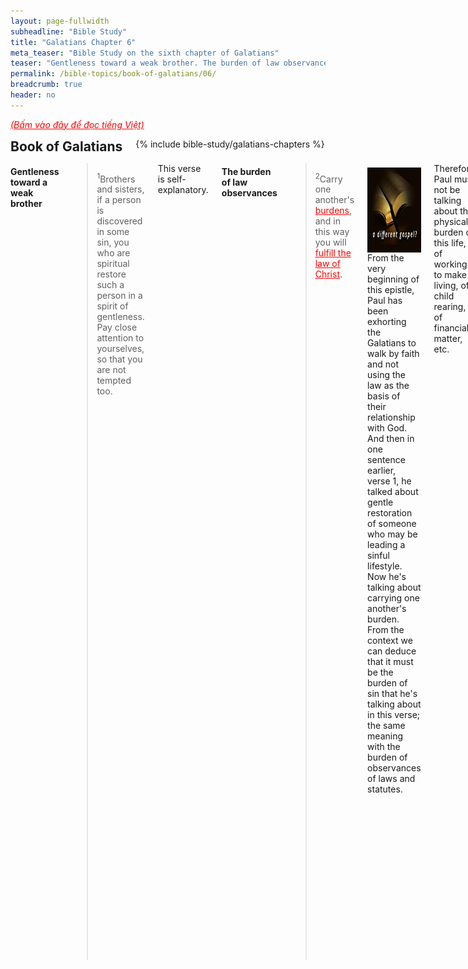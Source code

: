 ```yaml
---
layout: page-fullwidth
subheadline: "Bible Study"
title: "Galatians Chapter 6"
meta_teaser: "Bible Study on the sixth chapter of Galatians"
teaser: "Gentleness toward a weak brother. The burden of law observances. Continued warning against circumcision and legalism. Benediction."
permalink: /bible-topics/book-of-galatians/06/
breadcrumb: true
header: no
---
```

<!--more-->
<em><a style="color: #ff0000;" href="{{ site.projectname }}/hoc-kinh-thanh/sach-ga-la-ti/06/">(Bấm vào đây để đọc tiếng Việt)</a></em>
<div class="row">
<div class="bible-index medium-4 medium-push-8 columns">
<h2 style="margin: 0px">Book of Galatians</h2>
        {% include bible-study/galatians-chapters %}
</div><!-- /.medium-4.columns -->
<div class="medium-8 medium-pull-4 columns" markdown="1">
<!-- main body text -->

#### <strong>Gentleness toward a weak brother</strong>
> <sup>1</sup>Brothers and sisters, if a person is discovered in some sin, you who are spiritual restore such a person in a spirit of gentleness. Pay close attention to yourselves, so that you are not tempted too.<span style="text-align: justify;">

This verse is self-explanatory.

#### <strong>The burden of law observances</strong>
> <sup>2</sup>Carry one another's <span style="text-decoration: underline;"><span style="color: #ff0000; text-decoration: underline;">burdens</span></span>, and in this way you will <span style="text-decoration: underline;"><span style="color: #ff0000; text-decoration: underline;">fulfill the law of Christ</span></span>.<span style="text-align: justify;">

<div>
<p>
<img alt src="/images/different-gospel.jpg" style="border: 0px none; margin: 7px 15px 0px 0px; max-width: 100%; height: 136px; padding: 0px; float: left;">
From the very beginning of this epistle, Paul has been exhorting the Galatians to walk by faith and not using the law as the basis of their relationship with God. And then in one sentence earlier, verse 1, he talked about gentle restoration of someone who may be leading a sinful lifestyle. Now he's talking about carrying one another's burden. From the context we can deduce that it must be the burden of sin that he's talking about in this verse; the same meaning with the burden of observances of laws and statutes.
</p>
</div>

Therefore Paul must not be talking about the physical burden of this life, of working to make a living, of child rearing, of financial matter, etc.

Jesus came not to eradicate poverty or social injustice or end all wars, but to restore men to full sonship of God. Therefore Paul who received a revelation from God must be addressing the problem of sin and guilt.

Jesus spoke of a similar <span class="red-letter">burden</span> in a different way: "<span class="green-letter;">For they bind heavy burdens and grievous to be borne, and lay them on men's shoulders; but they themselves will not move them with one of their fingers.</span>" (Mat 23:4)

The word burden used here is of a type that is proprotional to the person's strength, the stronger he is, the heavier it gets, enough to cause him to collapse. This is typical of a burden of using one's own strength to be justified by God. The stronger, the more determined, the more self-willed, a person is, the further he can push the boulder, and he'll find even more boulders to carry to match his strength.

So perhaps, what Paul is trying to say is: you legalists, instead of laying impossible legal (law) burden on each other, relieve it from your brother, then you will have fulfilled Christ's new law of the Spirit of life.

Yes, you carry your brother's burden by relieving it off of his back; relieve the heavy burden of the keeping of the law by showing him the wonderful grace of Jesus who has taken upon himself the burden of the sin of the world.

Imagine the burden of sin of someone's life, what power on earth can stand up under its weight? Maybe a seared conscience, but no normal person can carry even his own burden, let alone carrying someone else's.

I believe the apostle Paul must be writing like Jesus here, using a parable to present a truth only visible to those that are willing to see through the eye of God's grace. The only power that can, not only carry our collective burden of sin but also, render it powerless is our faith in the Redeemer. Perhaps the only way to biblically carry anyone's burden is to put it on Christ as He alone can do it.

And the "law of Christ," do you know what it is? The old law was the 10 commandments plus 160 plus other statutes which demanded full compliance or death, the new law is called "law of the Spirit of life." The law of Christ is simply this: believe on the Son and you shall be saved. When you help someone have a saving faith in Christ, you <span class="red-letter">fulfill his law</span>. Anything other than this is but another form of circumcision.

> <sup>3</sup>For if anyone thinks he is <span class="red-letter">something</span> when he is <span class="red-letter">nothing</span>, he deceives himself. <sup>4</sup>Let each one examine his own work. Then he can take pride in himself and not compare himself with someone else. <sup>5</sup>For each one will carry his own load.

In the eyes of an Israelite, the rest of the world are Gentile sinners, but not them, because they have the law. Circumcision was the best way they knew that set them apart from sinners, and this backward pull continues even after they became Christians. This special ritual made them feel holier than without it, though in their mind they called on the name of Christ, but in their heart, they still felt unclean, and circumcision helped put them at ease.

Work-based religion gives people a false sense of security, it elevates them higher than they really are, and prevent them from seeing their own depravity. This was the problem with the Pharisees during Jesus' time, they misunderstood the role of the law, that it really was meant to show their need of the Savior, but instead because of their misunderstanding, they thought they didn't need him.

The Judaizers played on this weakness of Jewish Christians to call them back to the law, it made them feel like they were "something/not-sinners," but in reality they're "nothing/sinners" because the Scriptures declared that "<span class="green-letter">all have sinned and fallen short of God's glory. (Rom 3:23)</span>" Observances of all points of the law still will not stop them from being sinners.

If each of the Galatian legalists honestly examine their own work, they would have found out there was nothing to be proud of, but because their way is work-based, they, of course, have to compare with others to feel good about themselves; or feel bad if others did better. And instead of trying to find the little specks in others, they ought to see the giant logs in their own eyes, and carry the "load" of their own sins instead of minding others. Perhaps if they honestly examine themselves, they would find relief in the finished work of Christ.

I believe this short verse is one of Paul's masterpieces to demonstrate the Galatians' total <span class="green-letter">misconception of what pleases God</span>. Our modern churches are not doing any better if we fail to see that throughout all this, Paul is talking about: what justifies you before God; and if we fail to see that Paul is not interested in giving rudimentary teaching for babes in Christ.

> <sup>6</sup>Now the one who receives instruction in the word must share all good things with the one who teaches it.<span style="text-align: justify;">

At this time the economy has changed from the Jewish priesthood to those that serve like ministers of modern churches. The temple priests used to be well provided for by the massive temple economy powered by an animal sacrifice system, but during Paul's time, those that serve the Lord must have had to provide for themselves between ministry works. So Paul's calling folks to share with preachers their blessings is the right thing to do. These days this type of exhortation may be irrelevant as many ministers are even rich as compared to many in the congregation, or at least they're salaried with full benefits.

#### <strong>Continued warning against circumcision and legalism</strong>
> <sup>7</sup>Do not be deceived. God will not be made a fool. For a person will reap what he sows, <sup>8</sup>because the person who sows to his own flesh will reap corruption from the flesh, but the one who sows to the Spirit will reap eternal life from the Spirit. <sup>9</sup>So we must not grow weary in doing good, for in due time we will reap, if we do not give up. <sup>10</sup>So then, whenever we have an opportunity, let us do good to all people, and especially to those who belong to the family of faith.

At first glance, we might tend to interpret these verses as the contrast between sowing and reaping of material things in this world versus the kingdom of God. But this is not the context in this epistle. Surely Paul is talking about circumcision that has to do with the cutting away of a part of the flesh. To sow in the flesh, or to rely on the work of the flesh, as expressed in circumcision, is the main reason for his writing.

Obviously Paul spent virtually the entire letter to warn the Galatians of the danger of reverting back to the law. Therefore if we read these verses in context of the whole epistle, we must see that he's still talking about the issue of the Galatians trying to revert back to the law.

In that context, those that sow to the flesh are those that attempt to use the law to achieve God's righteousness, but all they will reap is destruction; Romans 7:5 also spoke of sins that are powered by the law to bear fruit for death.

To continue in this context, "doing good" must also mean to do what he's talking about. The word "So" at the beginning of verses 9 and 10 must hint toward the true meaning of doing good is to not going back to circumcision, to not giving non-Hebrew Christians a hard time concerning circumcision, or basically to not going back to the law that they have been accustomed to since the Old Covenant.

Consider these verses that Paul put before them with utmost urgency:

##### Galatians 4:30-31
<span class="green-letter"><sup>30</sup>But what does the scripture say? "Throw out the slave woman and her son, for the son of the slave woman <span style="text-decoration: underline;">will not share the inheritanc</span>e with the son" of the free woman. <sup>31</sup>Therefore, brothers and sisters, we are not children of the slave woman but of the free woman.</span>

##### Galatians 5:2
<span class="green-letter">"Listen! I, Paul, tell you that if you let yourselves be circumcised, Christ will be of <span style="text-decoration: underline;">no benefit</span> to you at all!"</span>

##### Galatians 5:4
<span class="green-letter">"You who are trying to be declared righteous by the law have been alienated from Christ; you have <span style="text-decoration: underline;">fallen away from grace</span>!"</span>

#### <strong>Final Instructions and Benediction</strong>

> <sup>11</sup>See what big letters I make as I write to you with my own hand!

Paul was probably refering to his problem with vision which caused him to write in big hand writings; must be bigger than people do ordinarily.

> <sup>12</sup>Those who want to make a good showing in external matters are trying to force you to be circumcised. They do so only to avoid being persecuted for the cross of Christ. <sup>13</sup>For those who are circumcised do not obey the law themselves, but they want you to be circumcised so that they can boast about your flesh.

The reason why these legalists wanted to avoid persecution for the cross of Christ is probably quite different from those living under some dictatorship. Most persecutions happened under gun points or extrememe physical threats of self or family members; in other words: involuntarily. The persecution here are actually toward folks who hold certain amount of influence, and they do have a choice between: circumcision vs. faith in Christ, or law vs. grace. Of course we must give the benefit of the doubt that there may have been violent threats toward some among them, but here Paul is addressing the ones in power, the agitators, the legalists that are enticing folks to go back to the law; Paul even implicates the other apostles themselves. I trust that God is merciful and knows the circumstances of each one under persecution; I know He is because Abraham pleaded and He listened.

> <sup>14</sup>But may I never boast except in the cross of our Lord Jesus Christ, through which the world has been crucified to me, and I to the world.

When work is used as qualification for justification, boasting is inevitable, as there will be comparing and fault finding, because the flesh is involved. Ephesians 2:8-9 says that because we're saved by grace, we cannot boast. But if there is any boasting, it's about the one who died on the cross for you.

> <sup>15</sup>For neither circumcision nor uncircumcision counts for anything; the only thing that matters is a new creation!

All the various laws and ordinances attempt to improve upon the "old wine skin," the flesh with its lusts and desires. This is not God's ultimate goal for us, because when "the trumpet" sounds at the second coming of Christ, we will shed this body and will put on the incorruptible. Which one among us even knows what this incorruptible body looks like so he can ... perfect it? And if not this incorruptible body ... what are you working on?

The only thing that matters is the new creation that is coming, and our only connection to it is our faith, which is more precious than gold, in our Lord and Savior Jesus Christ. Why waste time working on this corruptible? There might be specific circumstances in which the Lord may want to deal with problems with some folks, but it's not something we should make religion out of. Practically speaking, our obsession with sins or behavior correction is the principal source of laws that snuff out the light of God's grace. Let's not forget that circumcision is emblematic of this sort of obsession.

> <sup>16</sup>And all who will behave in accordance with this rule, peace and mercy be on them, and on the Israel of God.

There is this new rule: don't go back to the law, but live by faith.&nbsp;If we live according to this new rule of relying on nothing else except the cross of Christ, we shall have peace and mercy.

> <sup>17</sup>From now on let no one cause me trouble, for I bear the marks of Jesus on my body.

The mark of Christ:&nbsp;vs. that of circumcision. You cannot have both, circumcision of the flesh or circumcision of the heart, law or grace. Choose one or the other. Be hot or cold, but not lukewarm. Paul told the Galatians: enough of this already, leave the flesh of my new believers alone—concerning circumcision—, as they already have a true mark that will allow them to enter heaven's gate.

> <sup>18</sup>The grace of our Lord Jesus Christ be with your spirit, brothers and sisters. Amen.

Paul's usual benediction.

#### <strong>Epilogue</strong>

Be wise about what constitutes a law. While the Jews had clearly defined laws cast in tablets of stone, the rest of the world has laws written in their hearts, at times defending, at times accusing. A law is anything in your mind that you believe that may disqualify you for the prize, that may invalidate God's promise of salvation. Some believe eating certain foods—offered to idols or unclean, others touching something—, working on the Sabbath, lie to others about you being Christians, smoking, etc., affect your spirituality. These rules become your laws, and you have to live by them.

But if you acknowledge your utter helplessness and quit focusing on whacking endless moles in your life, but fix your eyes on Jesus, you have God-ordained reason to rejoice; the apostle Paul did.

It's time to grow up and eat solid food of the gospel, and don't depend on rudimentary teachings anymore.

{% include bible-study/bible-study-footer %}
</div><!-- /.medium-8.columns -->
</div><!-- /.row -->
